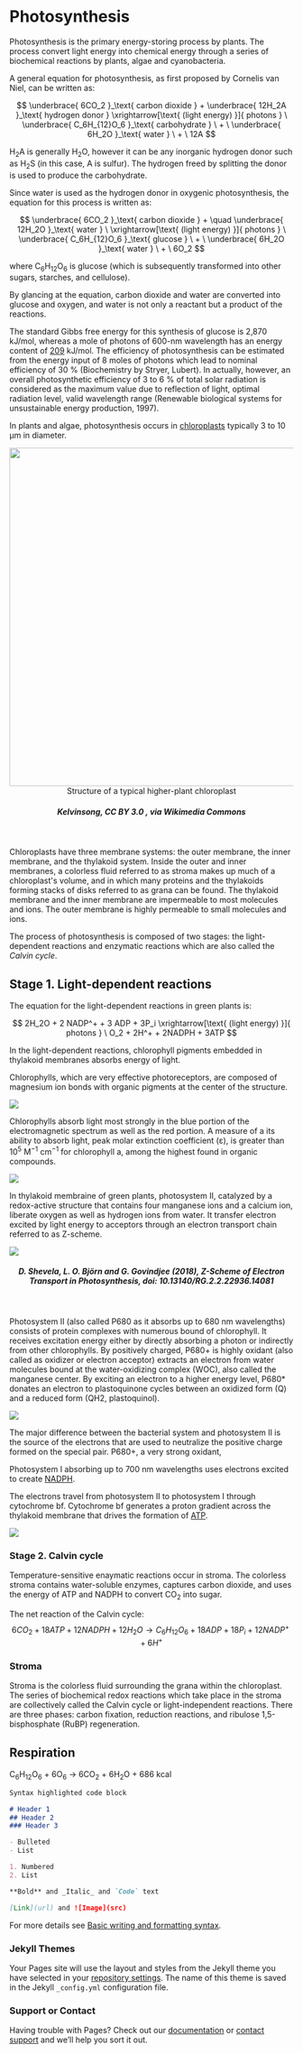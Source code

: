 # Photosynthesis

Photosynthesis is the primary energy-storing process by plants. The process convert light energy into chemical energy through a series of biochemical reactions by plants, algae and cyanobacteria.

A general equation for photosynthesis, as first proposed by Cornelis van Niel, can be written as:<br>

$$
\underbrace{ 6CO_2 }_\text{ carbon dioxide } + \underbrace{ 12H_2A }_\text{ hydrogen donor }
\xrightarrow[\text{ (light energy) }]{ photons } \
\underbrace{ C_6H_{12}O_6 }_\text{ carbohydrate } \ + \ \underbrace{ 6H_2O }_\text{ water } \ + \ 12A
$$

H<sub>2</sub>A is generally H<sub>2</sub>O, however it can be any inorganic hydrogen donor such as H<sub>2</sub>S (in this case, A is sulfur). The hydrogen freed by splitting the donor is used to produce the carbohydrate.

Since water is used as the hydrogen donor in oxygenic photosynthesis, the equation for this process is written as:

$$
\underbrace{ 6CO_2 }_\text{ carbon dioxide } + \quad \underbrace{ 12H_2O }_\text{ water } \
\xrightarrow[\text{ (light energy) }]{ photons } \
\underbrace{ C_6H_{12}O_6 }_\text{ glucose } \ + \ \underbrace{ 6H_2O }_\text{ water } \ + \ 6O_2
$$

where C<sub>6</sub>H<sub>12</sub>O<sub>6</sub> is glucose (which is subsequently transformed into other sugars, starches, and cellulose).

By glancing at the equation, carbon dioxide and water are converted into glucose and oxygen, and water is not only a reactant but a product of the reactions.

The standard Gibbs free energy for this synthesis of glucose is 2,870 kJ/mol, whereas a mole of photons of 600-nm wavelength has an energy content of [209](./doc/EnergyPhoton.md) kJ/mol. The efficiency of photosynthesis can be estimated from the energy input of 8 moles of photons which lead to nominal efficiency of 30 % (Biochemistry by Stryer, Lubert). In actually, however, an overall photosynthetic efficiency of 3 to 6 % of total solar radiation is considered as the maximum value due to reflection of light, optimal radiation level, valid wavelength range (Renewable biological systems for unsustainable energy production, 1997).

In plants and algae, photosynthesis occurs in [chloroplasts](https://en.wikipedia.org/wiki/Chloroplast) typically 3 to 10 μm in diameter.

<center>
<img src = "./img/Chloroplast.jpg" width = "600"><br>
Structure of a typical higher-plant chloroplast
</center>
<h5 style="text-align: center;">Kelvinsong, CC BY 3.0 <https://creativecommons.org/licenses/by/3.0>, via Wikimedia Commons</h5><br>

Chloroplasts have three membrane systems: the outer membrane, the inner membrane, and the thylakoid system. Inside the outer and inner membranes, a colorless fluid referred to as stroma makes up much of a chloroplast's volume, and in which many proteins and the thylakoids forming stacks of disks referred to as grana can be found. The thylakoid membrane and the inner membrane are impermeable to most molecules and ions. The outer membrane is highly permeable to small molecules and ions.

The process of photosynthesis is composed of two stages: the light-dependent reactions and enzymatic reactions which are also called the *Calvin cycle*.

## Stage 1. Light-dependent reactions

The equation for the light-dependent reactions in green plants is:

$$
2H_2O + 2 NADP^+ + 3 ADP + 3P_i
\xrightarrow[\text{ (light energy) }]{ photons } \
O_2 + 2H^+ + 2NADPH + 3ATP
$$

In the light-dependent reactions, chlorophyll pigments embedded in thylakoid membranes absorbs energy of light. 

Chlorophylls, which are very effective photoreceptors, are composed of magnesium ion bonds with organic pigments at the center of the structure.

<img src = "./img/Chlorophyll.jpg"><br>

Chlorophylls absorb light most strongly in the blue portion of the electromagnetic spectrum as well as the red portion. A measure of a its ability to absorb light, peak molar extinction coefficient (ɛ), is greater than 10<sup>5</sup> M<sup>−1</sup> cm<sup>−1</sup> for chlorophyll a, among the highest found in organic compounds.
 
<img src = "./img/Chlorophyll_a_light.jpg"><br>

In thylakoid membraine of green plants, photosystem II, catalyzed by a redox-active structure that contains four manganese ions and a calcium ion, liberate oxygen as well as hydrogen ions from water. It transfer electron excited by light energy to acceptors through an electron transport chain referred to as Z-scheme.
 
<img src = "./img/Zscheme.jpg">
<h5 style="text-align: center;">D. Shevela, L. O. Björn and G. Govindjee (2018), Z-Scheme of Electron Transport in Photosynthesis, doi: 10.13140/RG.2.2.22936.14081</h5><br>

Photosystem II (also called P680 as it absorbs up to 680 nm wavelengths) consists of protein complexes with numerous bound of chlorophyll. It receives excitation energy either by directly absorbing a photon or indirectly from other chlorophylls. By positively charged, P680+ is highly oxidant (also called as oxidizer or electron acceptor) extracts an electron from water molecules bound at the water-oxidizing complex (WOC), also called the manganese center. By exciting an electron to a higher energy level, P680* donates an electron to plastoquinone cycles between an oxidized form (Q) and a reduced form (QH2, plastoquinol).

<img src = "./img/Plastoquinone.jpg"><br>





The major difference between the bacterial system and
photosystem II is the source of the electrons that are used to
neutralize the positive charge formed on the special pair. P680+, a very strong oxidant, 



Photosystem I absorbing up to 700 nm wavelengths uses electrons excited to create [NADPH](./doc/NADPH.md).

The electrons travel from photosystem II to photosystem I through cytochrome bf. Cytochrome bf generates a proton gradient across the thylakoid membrane that drives the formation of [ATP](./doc/ATP.md).




<img src = "./img/16.-Thylakoid_membrane_2.jpg"><br>

### Stage 2. Calvin cycle

Temperature-sensitive enaymatic reactions occur in stroma. The colorless stroma contains water-soluble enzymes, captures carbon dioxide, and uses the energy of ATP and NADPH to convert CO<sub>2</sub> into sugar.

The net reaction of the Calvin cycle:
$$
6CO_2 + 18ATP + 12NADPH + 12H_2O 
\rightarrow
C_6H_{12}O_6 + 18ADP + 18P_i + 12NADP^+ + 6H^+
$$










### Stroma
Stroma is the colorless fluid surrounding the grana within the chloroplast.
The series of biochemical redox reactions which take place in the stroma are collectively called the Calvin cycle or light-independent reactions. There are three phases: carbon fixation, reduction reactions, and ribulose 1,5-bisphosphate (RuBP) regeneration.

## Respiration

C<sub>6</sub>H<sub>12</sub>O<sub>6</sub> + 6O<sub>6</sub> &rarr; 6CO<sub>2</sub> + 6H<sub>2</sub>O + 686 kcal

```markdown
Syntax highlighted code block

# Header 1
## Header 2
### Header 3

- Bulleted
- List

1. Numbered
2. List

**Bold** and _Italic_ and `Code` text

[Link](url) and ![Image](src)
```

For more details see [Basic writing and formatting syntax](https://docs.github.com/en/github/writing-on-github/getting-started-with-writing-and-formatting-on-github/basic-writing-and-formatting-syntax).

### Jekyll Themes

Your Pages site will use the layout and styles from the Jekyll theme you have selected in your [repository settings](https://github.com/Johann426/Johann426/settings/pages). The name of this theme is saved in the Jekyll `_config.yml` configuration file.

### Support or Contact

Having trouble with Pages? Check out our [documentation](https://docs.github.com/categories/github-pages-basics/) or [contact support](https://support.github.com/contact) and we’ll help you sort it out.
